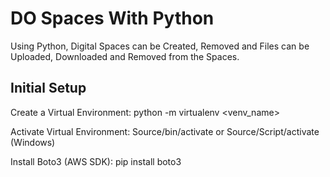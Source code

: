 # DO Spaces With Python

Using Python, Digital Spaces can be Created, Removed and Files can be Uploaded, Downloaded and Removed from the Spaces.

Initial Setup
-------------

Create a Virtual Environment:
python -m virtualenv <venv_name>

Activate Virtual Environment:
Source/bin/activate   or Source/Script/activate (Windows)

Install Boto3 (AWS SDK):
pip install boto3
